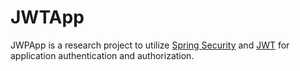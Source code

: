 # JWTApp

JWPApp is a research project to utilize [Spring Security](http://projects.spring.io/spring-security/) and [JWT](https://jwt.io) for application authentication and authorization. 


